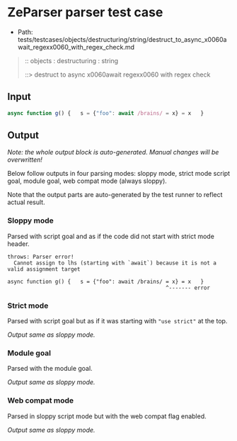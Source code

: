 # ZeParser parser test case

- Path: tests/testcases/objects/destructuring/string/destruct_to_async_x0060await_regexx0060_with_regex_check.md

> :: objects : destructuring : string
>
> ::> destruct to async x0060await regexx0060 with regex check

## Input


`````js
async function g() {   s = {"foo": await /brains/ = x} = x   }
`````

## Output

_Note: the whole output block is auto-generated. Manual changes will be overwritten!_

Below follow outputs in four parsing modes: sloppy mode, strict mode script goal, module goal, web compat mode (always sloppy).

Note that the output parts are auto-generated by the test runner to reflect actual result.

### Sloppy mode

Parsed with script goal and as if the code did not start with strict mode header.

`````
throws: Parser error!
  Cannot assign to lhs (starting with `await`) because it is not a valid assignment target

async function g() {   s = {"foo": await /brains/ = x} = x   }
                                                  ^------- error
`````

### Strict mode

Parsed with script goal but as if it was starting with `"use strict"` at the top.

_Output same as sloppy mode._

### Module goal

Parsed with the module goal.

_Output same as sloppy mode._

### Web compat mode

Parsed in sloppy script mode but with the web compat flag enabled.

_Output same as sloppy mode._
